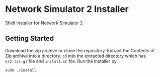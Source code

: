 # Network Simulator 2 Installer

Shell Installer for Network Simulator 2

## Getting Started

Download the zip archive or clone the repository. Extract the Contents of Zip archive into a directory.
`cd` into the extracted directory which has `ns2.tar.gz` file and `install.sh` file.
Run the Installer by 

```
sudo ./install
```

